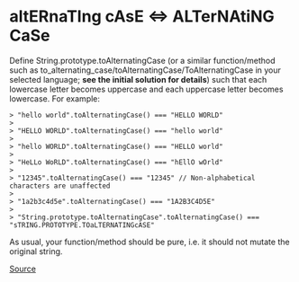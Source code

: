 # altERnaTIng cAsE <=> ALTerNAtiNG CaSe

Define String.prototype.toAlternatingCase (or a similar function/method
such as to_alternating_case/toAlternatingCase/ToAlternatingCase in your
selected language; **see the initial solution for details**) such that
each lowercase letter becomes uppercase and each uppercase letter becomes
lowercase. For example:

```test
> "hello world".toAlternatingCase() === "HELLO WORLD"
>
> "HELLO WORLD".toAlternatingCase() === "hello world"
>
> "hello WORLD".toAlternatingCase() === "HELLO world"
>
> "HeLLo WoRLD".toAlternatingCase() === "hEllO wOrld"
>
> "12345".toAlternatingCase() === "12345" // Non-alphabetical characters are unaffected
>
> "1a2b3c4d5e".toAlternatingCase() === "1A2B3C4D5E"
>
> "String.prototype.toAlternatingCase".toAlternatingCase() === "sTRING.PROTOTYPE.TOaLTERNATINGcASE"
```

As usual, your function/method should be pure, i.e. it should not
mutate the original string.

[Source](https://www.codewars.com/kata/56efc695740d30f963000557/train/python)